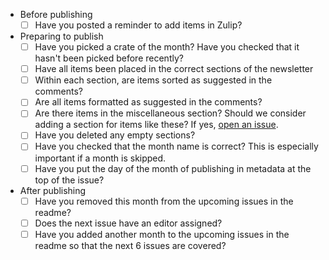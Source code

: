 - Before publishing
    - [ ] Have you posted a reminder to add items in Zulip?
- Preparing to publish
    - [ ] Have you picked a crate of the month? Have you checked that it hasn't been picked before recently?
    - [ ] Have all items been placed in the correct sections of the newsletter
    - [ ] Within each section, are items sorted as suggested in the comments?
    - [ ] Are all items formatted as suggested in the comments?
    - [ ] Are there items in the miscellaneous section? Should we consider adding a section for items like
      these? If yes, [open an issue](https://github.com/rust-scicomp/scientific-computing-in-rust-monthly/issues/new).
    - [ ] Have you deleted any empty sections?
    - [ ] Have you checked that the month name is correct? This is especially important if a month is skipped.
    - [ ] Have you put the day of the month of publishing in metadata at the top of the issue?
- After publishing
    - [ ] Have you removed this month from the upcoming issues in the readme?
    - [ ] Does the next issue have an editor assigned?
    - [ ] Have you added another month to the upcoming issues in the readme so that the next 6 issues are covered?
